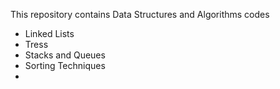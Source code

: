 This repository contains Data Structures and Algorithms codes

* Linked Lists
* Tress
* Stacks and Queues
* Sorting Techniques
* 
